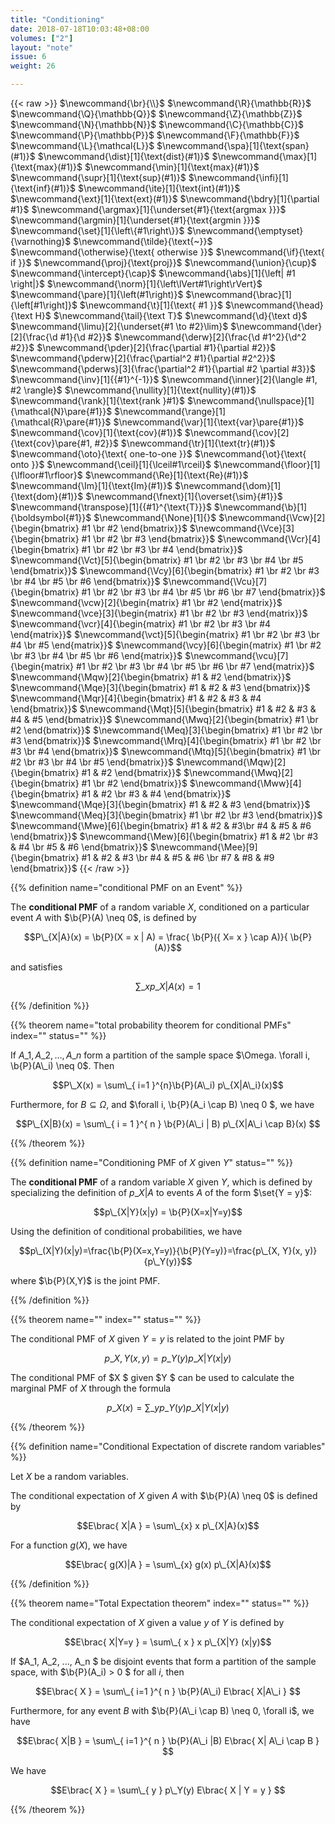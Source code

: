 ```yaml
---
title: "Conditioning"
date: 2018-07-18T10:03:48+08:00
volumes: ["2"]
layout: "note"
issue: 6
weight: 26

---
```


<!--more-->

<div class="latex-macros">
  {{< raw >}}
    $\newcommand{\br}{\\}$
    $\newcommand{\R}{\mathbb{R}}$
    $\newcommand{\Q}{\mathbb{Q}}$
    $\newcommand{\Z}{\mathbb{Z}}$
    $\newcommand{\N}{\mathbb{N}}$
    $\newcommand{\C}{\mathbb{C}}$
    $\newcommand{\P}{\mathbb{P}}$
    $\newcommand{\F}{\mathbb{F}}$
    $\newcommand{\L}{\mathcal{L}}$
    $\newcommand{\spa}[1]{\text{span}(#1)}$
    $\newcommand{\dist}[1]{\text{dist}(#1)}$
    $\newcommand{\max}[1]{\text{max}(#1)}$
    $\newcommand{\min}[1]{\text{max}(#1)}$
    $\newcommand{\supr}[1]{\text{sup}(#1)}$
    $\newcommand{\infi}[1]{\text{inf}(#1)}$
    $\newcommand{\ite}[1]{\text{int}(#1)}$
    $\newcommand{\ext}[1]{\text{ext}(#1)}$
    $\newcommand{\bdry}[1]{\partial #1}$
    $\newcommand{\argmax}[1]{\underset{#1}{\text{argmax }}}$
    $\newcommand{\argmin}[1]{\underset{#1}{\text{argmin }}}$
    $\newcommand{\set}[1]{\left\{#1\right\}}$
    $\newcommand{\emptyset}{\varnothing}$
    $\newcommand{\tilde}{\text{~}}$
    $\newcommand{\otherwise}{\text{ otherwise }}$
    $\newcommand{\if}{\text{ if }}$
    $\newcommand{\proj}{\text{proj}}$
    $\newcommand{\union}{\cup}$
    $\newcommand{\intercept}{\cap}$
    $\newcommand{\abs}[1]{\left| #1 \right|}$
    $\newcommand{\norm}[1]{\left\lVert#1\right\rVert}$
    $\newcommand{\pare}[1]{\left(#1\right)}$
    $\newcommand{\brac}[1]{\left[#1\right]}$
    $\newcommand{\t}[1]{\text{ #1 }}$
    $\newcommand{\head}{\text H}$
    $\newcommand{\tail}{\text T}$
    $\newcommand{\d}{\text d}$
    $\newcommand{\limu}[2]{\underset{#1 \to #2}\lim}$
    $\newcommand{\der}[2]{\frac{\d #1}{\d #2}}$
    $\newcommand{\derw}[2]{\frac{\d #1^2}{\d^2 #2}}$
    $\newcommand{\pder}[2]{\frac{\partial #1}{\partial #2}}$
    $\newcommand{\pderw}[2]{\frac{\partial^2 #1}{\partial #2^2}}$
    $\newcommand{\pderws}[3]{\frac{\partial^2 #1}{\partial #2 \partial #3}}$
    $\newcommand{\inv}[1]{{#1}^{-1}}$
    $\newcommand{\inner}[2]{\langle #1, #2 \rangle}$
    $\newcommand{\nullity}[1]{\text{nullity}(#1)}$
    $\newcommand{\rank}[1]{\text{rank }#1}$
    $\newcommand{\nullspace}[1]{\mathcal{N}\pare{#1}}$
    $\newcommand{\range}[1]{\mathcal{R}\pare{#1}}$
    $\newcommand{\var}[1]{\text{var}\pare{#1}}$
    $\newcommand{\cov}[1]{\text{cov}(#1)}$
    $\newcommand{\cov}[2]{\text{cov}\pare{#1, #2}}$
    $\newcommand{\tr}[1]{\text{tr}(#1)}$
    $\newcommand{\oto}{\text{ one-to-one }}$
    $\newcommand{\ot}{\text{ onto }}$
    $\newcommand{\ceil}[1]{\lceil#1\rceil}$
    $\newcommand{\floor}[1]{\lfloor#1\rfloor}$
    $\newcommand{\Re}[1]{\text{Re}(#1)}$
    $\newcommand{\Im}[1]{\text{Im}(#1)}$
    $\newcommand{\dom}[1]{\text{dom}(#1)}$
    $\newcommand{\fnext}[1]{\overset{\sim}{#1}}$
    $\newcommand{\transpose}[1]{{#1}^{\text{T}}}$
    $\newcommand{\b}[1]{\boldsymbol{#1}}$
    $\newcommand{\None}[1]{}$
    $\newcommand{\Vcw}[2]{\begin{bmatrix} #1 \br #2 \end{bmatrix}}$
    $\newcommand{\Vce}[3]{\begin{bmatrix} #1 \br #2 \br #3 \end{bmatrix}}$
    $\newcommand{\Vcr}[4]{\begin{bmatrix} #1 \br #2 \br #3 \br #4 \end{bmatrix}}$
    $\newcommand{\Vct}[5]{\begin{bmatrix} #1 \br #2 \br #3 \br #4 \br #5 \end{bmatrix}}$
    $\newcommand{\Vcy}[6]{\begin{bmatrix} #1 \br #2 \br #3 \br #4 \br #5 \br #6 \end{bmatrix}}$
    $\newcommand{\Vcu}[7]{\begin{bmatrix} #1 \br #2 \br #3 \br #4 \br #5 \br #6 \br #7 \end{bmatrix}}$
    $\newcommand{\vcw}[2]{\begin{matrix} #1 \br #2 \end{matrix}}$
    $\newcommand{\vce}[3]{\begin{matrix} #1 \br #2 \br #3 \end{matrix}}$
    $\newcommand{\vcr}[4]{\begin{matrix} #1 \br #2 \br #3 \br #4 \end{matrix}}$
    $\newcommand{\vct}[5]{\begin{matrix} #1 \br #2 \br #3 \br #4 \br #5 \end{matrix}}$
    $\newcommand{\vcy}[6]{\begin{matrix} #1 \br #2 \br #3 \br #4 \br #5 \br #6 \end{matrix}}$
    $\newcommand{\vcu}[7]{\begin{matrix} #1 \br #2 \br #3 \br #4 \br #5 \br #6 \br #7 \end{matrix}}$
    $\newcommand{\Mqw}[2]{\begin{bmatrix} #1 & #2 \end{bmatrix}}$
    $\newcommand{\Mqe}[3]{\begin{bmatrix} #1 & #2 & #3 \end{bmatrix}}$
    $\newcommand{\Mqr}[4]{\begin{bmatrix} #1 & #2 & #3 & #4 \end{bmatrix}}$
    $\newcommand{\Mqt}[5]{\begin{bmatrix} #1 & #2 & #3 & #4 & #5 \end{bmatrix}}$
    $\newcommand{\Mwq}[2]{\begin{bmatrix} #1 \br #2 \end{bmatrix}}$
    $\newcommand{\Meq}[3]{\begin{bmatrix} #1 \br #2 \br #3 \end{bmatrix}}$
    $\newcommand{\Mrq}[4]{\begin{bmatrix} #1 \br #2 \br #3 \br #4 \end{bmatrix}}$
    $\newcommand{\Mtq}[5]{\begin{bmatrix} #1 \br #2 \br #3 \br #4 \br #5 \end{bmatrix}}$
    $\newcommand{\Mqw}[2]{\begin{bmatrix} #1 & #2 \end{bmatrix}}$
    $\newcommand{\Mwq}[2]{\begin{bmatrix} #1 \br #2 \end{bmatrix}}$
    $\newcommand{\Mww}[4]{\begin{bmatrix} #1 & #2 \br #3 & #4 \end{bmatrix}}$
    $\newcommand{\Mqe}[3]{\begin{bmatrix} #1 & #2 & #3 \end{bmatrix}}$
    $\newcommand{\Meq}[3]{\begin{bmatrix} #1 \br #2 \br #3 \end{bmatrix}}$
    $\newcommand{\Mwe}[6]{\begin{bmatrix} #1 & #2 & #3\br #4 & #5 & #6 \end{bmatrix}}$
    $\newcommand{\Mew}[6]{\begin{bmatrix} #1 & #2 \br #3 & #4 \br #5 & #6 \end{bmatrix}}$
    $\newcommand{\Mee}[9]{\begin{bmatrix} #1 & #2 & #3 \br #4 & #5 & #6 \br #7 & #8 & #9 \end{bmatrix}}$
  {{< /raw >}}
</div>

{{% definition name="conditional PMF on an Event" %}}

The **conditional PMF** of a random variable $X$, conditioned on a particular event $A$ with $\b{P}(A) \neq 0$, is defined by

$$P\_{X|A}(x) = \b{P}(X = x | A) = \frac{ \b{P}({ X= x } \cap A)}{ \b{P}(A)}$$

and satisfies

$$\sum\_{ x } p\_{X|A}(x) = 1$$

{{% /definition %}}

{{% theorem name="total probability theorem for conditional PMFs" index="" status="" %}}

If $A\_1, A\_2, ..., A\_n$ form a partition of the sample space $\Omega. \forall i, \b{P}(A\_i) \neq 0$. Then

$$P\_X(x) = \sum\_{ i=1 }^{n}\b{P}(A\_i) p\_{X|A\_i}(x)$$

Furthermore, for $B \subseteq \Omega$, and $\forall i,  \b{P}(A\_i \cap B) \neq 0 $, we have

$$P\_{X|B}(x) = \sum\_{ i = 1 }^{ n } \b{P}(A\_i | B) p\_{X|A\_i \cap B}(x) $$

{{% /theorem %}}

{{% definition name="Conditioning PMF of $X$ given $Y$" status="" %}}

The **conditional PMF** of a random variable $X$ given $Y$, which is defined by specializing the definition of $p\_{X|A}$ to events $A$ of the form $\set{Y = y}$:

$$p\_{X|Y}(x|y) = \b{P}(X=x|Y=y)$$

Using the definition of conditional probabilities, we have

$$p\_(X|Y)(x|y)=\frac{\b{P}(X=x,Y=y)}{\b{P}(Y=y)}=\frac{p\_{X, Y}(x, y)}{p\_Y(y)}$$

where $\b{P}(X,Y)$ is the joint PMF.

{{% /definition %}}

{{% theorem name="" index="" status="" %}}

The conditional PMF of $X$ given $Y = y$ is related to the joint PMF by

$$p\_{X, Y} (x, y) = p\_Y(y) p\_{X|Y} (x | y) $$

The conditional PMF of $X $ given $Y $ can be used to calculate the marginal PMF of $X$ through the formula

$$p\_X(x) = \sum\_{ y } p\_Y(y) p\_{X|Y} (x | y)$$

{{% /theorem %}}

{{% definition name="Conditional Expectation of discrete random variables" %}}

Let $X$ be a random variables.

The conditional expectation of $X$ given $A$ with $\b{P}(A) \neq 0$ is defined by

$$E\brac{ X|A } = \sum\_{x} x p\_{X|A}(x)$$

For a function $g(X)$, we have 

$$E\brac{ g(X)|A } = \sum\_{x} g(x) p\_{X|A}(x)$$

{{% /definition %}}

{{% theorem name="Total Expectation theorem" index="" status="" %}}

The conditional expectation of $X$ given a value $y$ of $Y$ is defined by

$$E\brac{ X|Y=y } = \sum\_{ x } x p\_{X|Y} (x|y)$$

If $A\_1, A\_2, ..., A\_n $ be disjoint events that form a partition of the sample space, with $\b{P}(A\_i) > 0 $ for all $i$, then

$$E\brac{ X } = \sum\_{ i=1 }^{ n } \b{P}(A\_i) E\brac{ X|A\_i } $$

Furthermore, for any event $B$ with $\b{P}(A\_i \cap B) \neq 0, \forall i$, we have

$$E\brac{ X|B } = \sum\_{ i=1 }^{ n } \b{P}(A\_i |B) E\brac{ X| A\_i \cap B } $$

We have

$$E\brac{ X } = \sum\_{ y } p\_Y(y) E\brac{ X | Y = y } $$

{{% /theorem %}}

